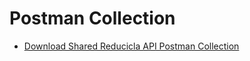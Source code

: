 # Postman Collection

- [Download Shared Reducicla API Postman Collection](/Reducicla%20API%20v.1.postman_collection.json)
